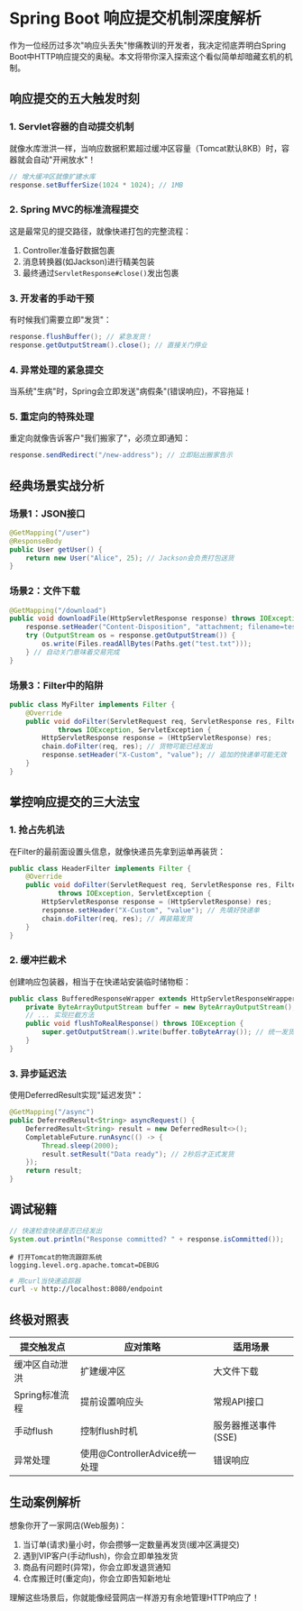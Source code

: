 # Spring Boot 响应提交机制深度解析

作为一位经历过多次"响应头丢失"惨痛教训的开发者，我决定彻底弄明白Spring Boot中HTTP响应提交的奥秘。本文将带你深入探索这个看似简单却暗藏玄机的机制。

## 响应提交的五大触发时刻

### 1. Servlet容器的自动提交机制
就像水库泄洪一样，当响应数据积累超过缓冲区容量（Tomcat默认8KB）时，容器就会自动"开闸放水"！

```java
// 增大缓冲区就像扩建水库
response.setBufferSize(1024 * 1024); // 1MB
```

### 2. Spring MVC的标准流程提交
这是最常见的提交路径，就像快递打包的完整流程：

1. Controller准备好数据包裹
2. 消息转换器(如Jackson)进行精美包装
3. 最终通过`ServletResponse#close()`发出包裹

### 3. 开发者的手动干预
有时候我们需要立即"发货"：

```java
response.flushBuffer(); // 紧急发货！
response.getOutputStream().close(); // 直接关门停业
```

### 4. 异常处理的紧急提交
当系统"生病"时，Spring会立即发送"病假条"(错误响应)，不容拖延！

### 5. 重定向的特殊处理
重定向就像告诉客户"我们搬家了"，必须立即通知：

```java
response.sendRedirect("/new-address"); // 立即贴出搬家告示
```

## 经典场景实战分析

### 场景1：JSON接口
```java
@GetMapping("/user")
@ResponseBody
public User getUser() {
    return new User("Alice", 25); // Jackson会负责打包送货
}
```

### 场景2：文件下载
```java
@GetMapping("/download")
public void downloadFile(HttpServletResponse response) throws IOException {
    response.setHeader("Content-Disposition", "attachment; filename=test.txt");
    try (OutputStream os = response.getOutputStream()) {
        os.write(Files.readAllBytes(Paths.get("test.txt"))); 
    } // 自动关门意味着交易完成
}
```

### 场景3：Filter中的陷阱
```java
public class MyFilter implements Filter {
    @Override
    public void doFilter(ServletRequest req, ServletResponse res, FilterChain chain) 
            throws IOException, ServletException {
        HttpServletResponse response = (HttpServletResponse) res;
        chain.doFilter(req, res); // 货物可能已经发出
        response.setHeader("X-Custom", "value"); // 追加的快递单可能无效
    }
}
```

## 掌控响应提交的三大法宝

### 1. 抢占先机法
在Filter的最前面设置头信息，就像快递员先拿到运单再装货：

```java
public class HeaderFilter implements Filter {
    @Override
    public void doFilter(ServletRequest req, ServletResponse res, FilterChain chain) 
            throws IOException, ServletException {
        HttpServletResponse response = (HttpServletResponse) res;
        response.setHeader("X-Custom", "value"); // 先填好快递单
        chain.doFilter(req, res); // 再装箱发货
    }
}
```

### 2. 缓冲拦截术
创建响应包装器，相当于在快递站安装临时储物柜：

```java
public class BufferedResponseWrapper extends HttpServletResponseWrapper {
    private ByteArrayOutputStream buffer = new ByteArrayOutputStream();
    // ... 实现拦截方法
    public void flushToRealResponse() throws IOException {
        super.getOutputStream().write(buffer.toByteArray()); // 统一发货
    }
}
```

### 3. 异步延迟法
使用DeferredResult实现"延迟发货"：

```java
@GetMapping("/async")
public DeferredResult<String> asyncRequest() {
    DeferredResult<String> result = new DeferredResult<>();
    CompletableFuture.runAsync(() -> {
        Thread.sleep(2000);
        result.setResult("Data ready"); // 2秒后才正式发货
    });
    return result;
}
```

## 调试秘籍

```java
// 快速检查快递是否已经发出
System.out.println("Response committed? " + response.isCommitted());
```

```properties
# 打开Tomcat的物流跟踪系统
logging.level.org.apache.tomcat=DEBUG
```

```bash
# 用curl当快递追踪器
curl -v http://localhost:8080/endpoint
```

## 终极对照表

| 提交触发点                | 应对策略                     | 适用场景               |
|--------------------------|----------------------------|-----------------------|
| 缓冲区自动泄洪           | 扩建缓冲区                  | 大文件下载            |
| Spring标准流程           | 提前设置响应头              | 常规API接口           |
| 手动flush                | 控制flush时机               | 服务器推送事件(SSE)   |
| 异常处理                 | 使用@ControllerAdvice统一处理 | 错误响应              |

## 生动案例解析

想象你开了一家网店(Web服务)：
1. 当订单(请求)量小时，你会攒够一定数量再发货(缓冲区满提交)
2. 遇到VIP客户(手动flush)，你会立即单独发货
3. 商品有问题时(异常)，你会立即发退货通知
4. 仓库搬迁时(重定向)，你会立即告知新地址

理解这些场景后，你就能像经营网店一样游刃有余地管理HTTP响应了！